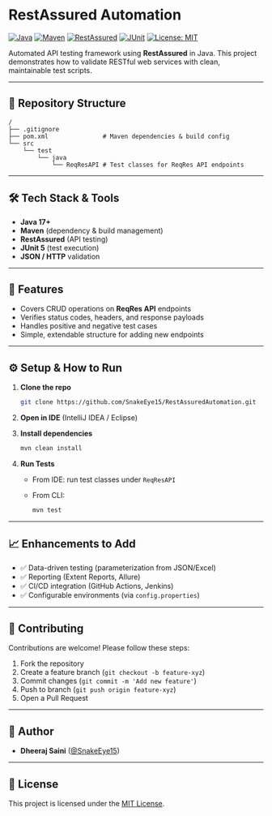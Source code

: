 # RestAssured Automation

[![Java](https://img.shields.io/badge/Java-17+-red.svg)](https://www.oracle.com/java/)
[![Maven](https://img.shields.io/badge/Maven-Build-blue.svg)](https://maven.apache.org/)
[![RestAssured](https://img.shields.io/badge/RestAssured-API%20Testing-green.svg)](https://rest-assured.io/)
[![JUnit](https://img.shields.io/badge/Test-JUnit5-orange.svg)](https://junit.org/junit5/)
[![License: MIT](https://img.shields.io/badge/License-MIT-yellow.svg)](LICENSE)

Automated API testing framework using **RestAssured** in Java. This project demonstrates how to validate RESTful web services with clean, maintainable test scripts.

---

## 📂 Repository Structure

```
/
├── .gitignore
├── pom.xml               # Maven dependencies & build config
└── src
    └── test
        └── java
            └── ReqResAPI # Test classes for ReqRes API endpoints
```

---

## 🛠️ Tech Stack & Tools

* **Java 17+**
* **Maven** (dependency & build management)
* **RestAssured** (API testing)
* **JUnit 5** (test execution)
* **JSON / HTTP** validation

---

## 🚀 Features

* Covers CRUD operations on **ReqRes API** endpoints
* Verifies status codes, headers, and response payloads
* Handles positive and negative test cases
* Simple, extendable structure for adding new endpoints

---

## ⚙️ Setup & How to Run

1. **Clone the repo**

   ```bash
   git clone https://github.com/SnakeEye15/RestAssuredAutomation.git
   ```

2. **Open in IDE** (IntelliJ IDEA / Eclipse)

3. **Install dependencies**

   ```bash
   mvn clean install
   ```

4. **Run Tests**

   * From IDE: run test classes under `ReqResAPI`
   * From CLI:

     ```bash
     mvn test
     ```

---

## 📈 Enhancements to Add

* ✅ Data-driven testing (parameterization from JSON/Excel)
* ✅ Reporting (Extent Reports, Allure)
* ✅ CI/CD integration (GitHub Actions, Jenkins)
* ✅ Configurable environments (via `config.properties`)

---

## 🤝 Contributing

Contributions are welcome! Please follow these steps:

1. Fork the repository
2. Create a feature branch (`git checkout -b feature-xyz`)
3. Commit changes (`git commit -m 'Add new feature'`)
4. Push to branch (`git push origin feature-xyz`)
5. Open a Pull Request

---

## 👤 Author

* **Dheeraj Saini** ([@SnakeEye15](https://github.com/SnakeEye15))

---

## 📜 License

This project is licensed under the [MIT License](LICENSE).
